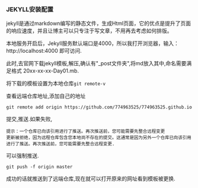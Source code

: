 ### JEKYLL安装配置

jekyll是通过markdown编写的静态文件，生成Html页面，它的优点是提升了页面的响应速度，并且让博主可以只专注于写文章，不用再去考虑如何排版。

本地服务开启后，Jekyll服务默认端口是4000，所以我打开浏览器，输入：http://localhost:4000 即可访问.

此时,去官网下载jekyll模板,解压,确认有"_post文件夹",将md放入其中,命名需要满足格式 20xx-xx-xx-Day01.mb.

将下载的模板设置为本地仓库`git remote-v`

 查看远端仓库地址,添加自己的地址

```
git remote add origin https://github.com/774963525/774963525.github.io
```
提交,推送.如果失败,

```
提示：一个仓库已向该引用进行了推送。再次推送前，您可能需要先整合远程变更
更新被拒绝，因为远程仓库包含您本地尚不存在的提交。这通常是因为另外一个仓库已向该引用进行了推送。再次推送前，您可能需要先整合远程变更.
```

可以强制推送.

```
git push -f origin master
```
成功的话就推送到了远端仓库,现在就可以打开原来的网址看到模板被更换. 


